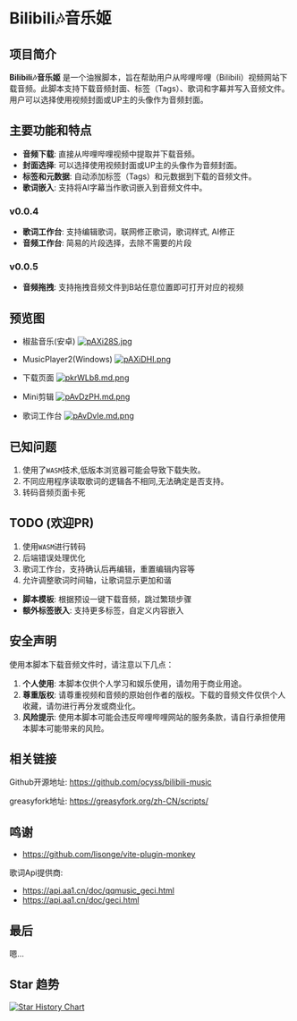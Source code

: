 # Bilibili🎶音乐姬

## 项目简介

**Bilibili🎶音乐姬** 是一个油猴脚本，旨在帮助用户从哔哩哔哩（Bilibili）视频网站下载音频。此脚本支持下载音频封面、标签（Tags）、歌词和字幕并写入音频文件。用户可以选择使用视频封面或UP主的头像作为音频封面。

## 主要功能和特点

- **音频下载**: 直接从哔哩哔哩视频中提取并下载音频。
- **封面选择**: 可以选择使用视频封面或UP主的头像作为音频封面。
- **标签和元数据**: 自动添加标签（Tags）和元数据到下载的音频文件。
- **歌词嵌入**: 支持将AI字幕当作歌词嵌入到音频文件中。

### v0.0.4

- **歌词工作台**: 支持编辑歌词，联网修正歌词，歌词样式, AI修正
- **音频工作台**: 简易的片段选择，去除不需要的片段

### v0.0.5

- **音频拖拽**: 支持拖拽音频文件到B站任意位置即可打开对应的视频

## 预览图

- 椒盐音乐(安卓)
[![pAXi28S.jpg](https://s21.ax1x.com/2024/12/21/pAXi28S.jpg)](https://imgse.com/i/pAXi28S)

- MusicPlayer2(Windows)
[![pAXiDHI.png](https://s21.ax1x.com/2024/12/21/pAXiDHI.png)](https://imgse.com/i/pAXiDHI)

- 下载页面
[![pkrWLb8.md.png](https://s21.ax1x.com/2024/06/23/pkrWLb8.md.png)](https://imgse.com/i/pkrWLb8)

- Mini剪辑
[![pAvDzPH.md.png](https://s21.ax1x.com/2024/12/27/pAvDzPH.md.png)](https://imgse.com/i/pAvDzPH)

- 歌词工作台
[![pAvDvIe.md.png](https://s21.ax1x.com/2024/12/27/pAvDvIe.md.png)](https://imgse.com/i/pAvDvIe)

## 已知问题

1. 使用了`WASM`技术,低版本浏览器可能会导致下载失败。
2. 不同应用程序读取歌词的逻辑各不相同,无法确定是否支持。
3. 转码音频页面卡死

## TODO (欢迎PR)

1. 使用`WASM`进行转码
2. 后端错误处理优化
3. 歌词工作台，支持确认后再编辑，重置编辑内容等
4. 允许调整歌词时间轴，让歌词显示更加和谐

- **脚本模板**: 根据预设一键下载音频，跳过繁琐步骤
- **额外标签嵌入**: 支持更多标签，自定义内容嵌入


## 安全声明

使用本脚本下载音频文件时，请注意以下几点：

1. **个人使用**: 本脚本仅供个人学习和娱乐使用，请勿用于商业用途。
2. **尊重版权**: 请尊重视频和音频的原始创作者的版权。下载的音频文件仅供个人收藏，请勿进行再分发或商业化。
3. **风险提示**: 使用本脚本可能会违反哔哩哔哩网站的服务条款，请自行承担使用本脚本可能带来的风险。

## 相关链接

Github开源地址: <https://github.com/ocyss/bilibili-music>

greasyfork地址: <https://greasyfork.org/zh-CN/scripts/>

## 鸣谢

- <https://github.com/lisonge/vite-plugin-monkey>

歌词Api提供商:

- <https://api.aa1.cn/doc/qqmusic_geci.html>
- <https://api.aa1.cn/doc/geci.html>

## 最后

嗯...

## Star 趋势

<a href="https://star-history.com/#ocyss/bilibili-music&Date">
 <picture>
   <source media="(prefers-color-scheme: dark)" srcset="https://api.star-history.com/svg?repos=ocyss/bilibili-music&type=Date&theme=dark" />
   <source media="(prefers-color-scheme: light)" srcset="https://api.star-history.com/svg?repos=ocyss/bilibili-music&type=Date" />
   <img alt="Star History Chart" src="https://api.star-history.com/svg?repos=ocyss/bilibili-music&type=Date" />
 </picture>
</a>